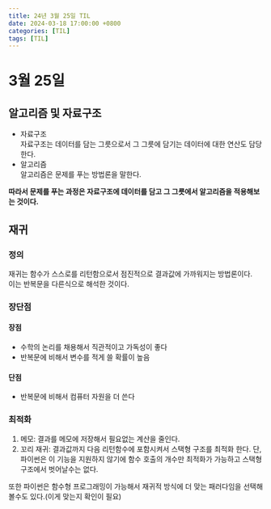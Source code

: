 ```yaml
---
title: 24년 3월 25일 TIL
date: 2024-03-18 17:00:00 +0800
categories: [TIL]
tags: [TIL]  
---
```

# 3월 25일

## 알고리즘 및 자료구조
- 자료구조  
자료구조는 데이터를 담는 그릇으로서 그 그릇에 담기는 데이터에 대한 연산도 담당한다.
- 알고리즘  
알고리즘은 문제를 푸는 방법론을 말한다.    

**따라서 문제를 푸는 과정은 자료구조에 데이터를 담고 그 그릇에서 알고리즘을 적용해보는 것이다.**

## 재귀 
### 정의

재귀는 함수가 스스로를 리턴함으로서 점진적으로 결과값에 가까워지는 방법론이다.  
이는 반복문을 다른식으로 해석한 것이다.  

### 장단점
#### 장점
- 수학의 논리를 채용해서 직관적이고 가독성이 좋다
- 반복문에 비해서 변수를 적게 쓸 확률이 높음
#### 단점
- 반복문에 비해서 컴퓨터 자원을 더 쓴다

### 최적화

1. 메모: 결과를 메모에 저장해서 필요없는 계산을 줄인다.
2. 꼬리 재귀: 결과값까지 다음 리턴함수에 포함시켜서 스택형 구조를 최적화 한다. 단, 파이썬은 이 기능을 지원하지 않기에 함수 호출의 개수만 최적화가 가능하고 스택형 구조에서 벗어날수는 없다.
  
또한 파이썬은 함수형 프로그래밍이 가능해서 재귀적 방식에 더 맞는 패러다임을 선택해볼수도 있다.(이게 맞는지 확인이 필요)